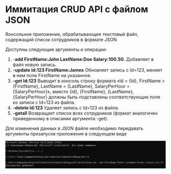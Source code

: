 <h1>Иммитация CRUD API с файлом JSON</h1>
<p>Rонсольное приложение, обрабатывающее текстовый файл, содержащий список сотрудников в формате JSON</p>

Доступны следующие аргументы и операции:

1. -**add FirstName:John LastName:Doe Salary:100.50.**
Добавляет в файл новую запись.
2. **-update Id:123 FirstName:James**
Обновляет запись с Id=123, меняет в нем поле FirstName на указанное.
3. **-get Id:123**
Выводит в консоль строку формата «Id = {Id}, FirstName = {FirstName}, LastName = {LastName}, SalaryPerHour = {SalaryPerHour}», вместо {Id}, {FirstName}, {LastName}, {SalaryPerHour} должны быть подставлены соответствующие поля из записи с Id=123 из файла.
4. **-delete Id:123**
Удаляет запись с Id=123 из файла.
5. **-getall** Возвращает список всех сотрудников (формат аналогичен приведенному в описании аргумента -get).

<p>Для изменения данных в JSON файле необходимо передавать аргументы призапуске приложения в следующем виде</p>

<img src="img/console.png">

